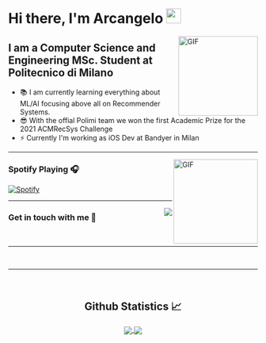 # Hi there, I'm Arcangelo <img width="30px" src="https://media.tenor.com/images/3b388fe03da271d2674faf85eb7c3fcd/tenor.gif" />

<img align="right" alt="GIF" height="160px" src="https://media.giphy.com/media/du3J3cXyzhj75IOgvA/giphy.gif" />

## I am a Computer Science and Engineering MSc. Student at Politecnico di Milano

- 📚 I am currently learning everything about ML/AI focusing above all on Recommender Systems.
- 😎 With the offial Polimi team we won the first Academic Prize for the 2021 ACMRecSys Challenge
- ⚡ Currently I'm working as iOS Dev at Bandyer in Milan

---

<img align="right" alt="GIF" height="170px" src="https://media.giphy.com/media/J5B1Y8QZnzXXbLQIBu/giphy.gif" />

### Spotify Playing 🎧

[![Spotify](https://novatorem.bgstatic.vercel.app/api/spotify)](https://open.spotify.com/user/1166715050)

---

<img align="right" src="http://estruyf-github.azurewebsites.net/api/VisitorHit?user=alexdruso&repo=Bgstatic&countColorcountColor&countColor=%237B1E7B"/>

### Get in touch with me 📝

<br />

---


<br/>

---

<br/>

  <h2 align="center"> Github Statistics 📈 </h2>
  
  <div align="center"> 
     <a href="">
      <img align="center" src="https://github-readme-stats-sigma-five.vercel.app/api?username=alexdruso&show_icons=true&include_all_commits=true&count_private=true&theme=react&line_height=40" />
    </a>
    <a href="">
      <img align="center" src="https://github-readme-stats.vercel.app/api/top-langs/?username=alexdruso&theme=react&line_height=40&hide=css"/>
    </a>
</div

<br/>

[website]: http://alessandrosanvito.me/
[linkedin]: https://www.linkedin.com/in/alessandro-sanvito/
[Spotify]: https://open.spotify.com/user/1174567610

